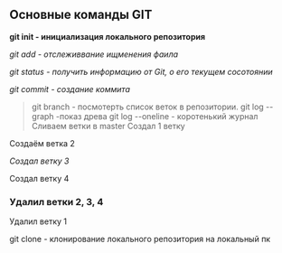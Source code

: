 ## Основные команды GIT 

**git init - инициализация локального репозитория**

*git add - отслеживвание ищменения фаила*

*git status - получить информацию от Git, о его текущем сосотоянии*

*git commit - создание коммита*
> git branch - посмотерть список веток в репозитории.
> git log --graph -показ древа
> git log --oneline - коротенький журнал
Сливаем ветки в master
Создал 1 ветку

Создаём ветка 2

*Создал ветку 3*

Создал ветку 4

### Удалил ветки 2, 3, 4
Удалил ветку 1

git clone - клонирование локального репозитория на локальный пк